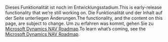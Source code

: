 <span data-ttu-id="1c0de-101">Dieses Funktionalität ist noch im Entwicklungsstadium.</span><span class="sxs-lookup"><span data-stu-id="1c0de-101">This is early-release functionality that we’re still working on.</span></span> <span data-ttu-id="1c0de-102">Die Funktionalität und der Inhalt auf der Seite unterliegen Änderungen.</span><span class="sxs-lookup"><span data-stu-id="1c0de-102">The functionality, and the content on this page, are subject to change.</span></span> <span data-ttu-id="1c0de-103">Um zu erfahren was kommt, gehen Sie zu [Microsoft Dynamics NAV Roadmap](https://go.microsoft.com/fwlink/?linkid=842139).</span><span class="sxs-lookup"><span data-stu-id="1c0de-103">To learn what’s coming, see the [Microsoft Dynamics NAV Roadmap](https://go.microsoft.com/fwlink/?linkid=842139).</span></span>